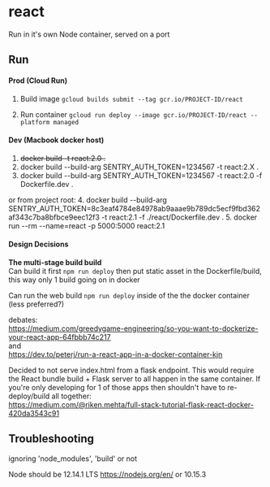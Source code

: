 # react
Run in it's own Node container, served on a port

## Run
#### Prod (Cloud Run)
1. Build image
`gcloud builds submit --tag gcr.io/PROJECT-ID/react`

2. Run container
`gcloud run deploy --image gcr.io/PROJECT-ID/react --platform managed`

#### Dev (Macbook docker host)
1. ~~docker build -t react:2.0 .~~
2. docker build --build-arg SENTRY_AUTH_TOKEN=1234567 -t react:2.X .
3. docker build --build-arg SENTRY_AUTH_TOKEN=1234567 -t react:2.0 -f Dockerfile.dev .

or from project root:
4. docker build --build-arg SENTRY_AUTH_TOKEN=8c3eaf4784e84978ab9aaae9b789dc5ecf9fbd362af343c7ba8bfbce9eec12f3 -t react:2.1 -f ./react/Dockerfile.dev .
5. docker run --rm --name=react -p 5000:5000 react:2.1

#### Design Decisions
**The multi-stage build build**  
Can build it first `npm run deploy` then put static asset in the Dockerfile/build, this way only 1 build going on in docker

Can run the web build `npm run deploy` inside of the the docker container (less preferred?)

debates:  
https://medium.com/greedygame-engineering/so-you-want-to-dockerize-your-react-app-64fbbb74c217  
and  
https://dev.to/peterj/run-a-react-app-in-a-docker-container-kjn

Decided to not serve index.html from a flask endpoint. This would require the React bundle build + Flask server to all happen in the same container. If you're only developing for 1 of those apps then shouldn't have to re-deploy/build all together:  
https://medium.com/@riken.mehta/full-stack-tutorial-flask-react-docker-420da3543c91


## Troubleshooting
ignoring 'node_modules', 'build' or not

Node should be 12.14.1 LTS https://nodejs.org/en/ or 10.15.3